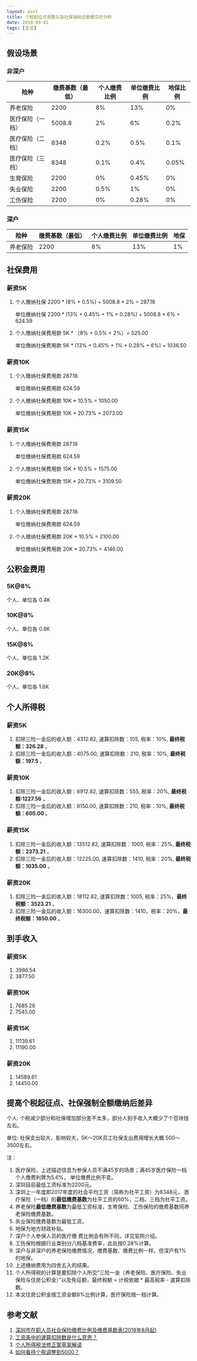 ```yaml
---
layout: post
title: 个税起征点调整以及社保强制全额缴交的分析
date: 2018-09-01
tags: [生活]
---
```


## 假设场景 ##
### 非深户 ###
|险种               |缴费基数（最低）    |个人缴费比例          |单位缴费比例      |地保比例 |  
|------------------|------------------|--------------------|-----------------|-------|         
|养老保险           |2200              |  8%                | 13%             | 0%     |
|医疗保险（一档）    |5008.8            |  2%                | 6%              | 0.2%   | 
|医疗保险（二档）    | 8348             |  0.2%              | 0.5%            | 0.1%   |
|医疗保险（三档）    | 8348             |  0.1%              | 0.4%            | 0.05%  | 
|生育保险           | 2200             |  0%                | 0.45%           | 0%     |
|失业保险           | 2200             |  0.5%              | 1%              | 0%     | 
|工伤保险           | 2200             |  0%                | 0.28%           | 0%     |

### 深户 ###
|险种      |        缴费基数（最低）  |  个人缴费比例     |     单位缴费比例   |   地保 |
|---------|------------------------|-----------------|-------------------|-------|
|养老保险   |         2200           |     8%          |       13%        |     1% |

## 社保费用 ##
### 薪资5K ###
1. 个人缴纳社保 2200 * (8% + 0.5%) + 5008.8 * 2% = 287.18

   单位缴纳社保 2200 * (13% + 0.45% + 1% + 0.28%) + 5008.8 * 6% = 624.59

2. 个人缴纳社保费用款 5K * （8% + 0.5% + 2%）= 525.00

   单位缴纳社保费用款 5K *  (13% + 0.45% + 1% + 0.28% + 6%) = 1036.50

### 薪资10K ###
1. 个人缴纳社保费用款 287.18

   单位缴纳社保费用款 624.59

2. 个人缴纳社保费用款 10K * 10.5% = 1050.00    

   单位缴纳社保费用款 10K *  20.73% = 2073.00

### 薪资15K ### 
1. 个人缴纳社保费用款 287.18

   单位缴纳社保费用款 624.59

2. 个人缴纳社保费用款 15K * 10.5% = 1575.00

   单位缴纳社保费用款 15K *  20.73% = 3109.50

### 薪资20K ###
1. 个人缴纳社保费用款 287.18

   单位缴纳社保费用款 624.59

2. 个人缴纳社保费用款 20K * 10.5% = 2100.00

   单位缴纳社保费用款 20K *  20.73% = 4146.00

## 公积金费用 ##
### 5K@8% ###
个人、单位各 0.4K

### 10K@8% ###
个人、单位各 0.8K

### 15K@8% ###
个人、单位各 1.2K

### 20K@8% ###
个人、单位各 1.6K

## 个人所得税 ##
### 薪资5K ###
1. 扣除三险一金后的收入额：4312.82, 速算扣除数：105, 税率：10%, **最终税额：326.28** 。
2. 扣除三险一金后的收入额：4075.00, 速算扣除数：210, 税率：10%, **最终税额：197.5** 。

### 薪资10K ###
1. 扣除三险一金后的收入额：8912.82, 速算扣除数：555, 税率：20%, **最终税额:1227.56** 。
2. 扣除三险一金后的收入额：8150.00, 速算扣除数：210, 税率：10%, **最终税额：605.00** 。

### 薪资15K ###
1. 扣除三险一金后的收入额：13512.82, 速算扣除数：1005, 税率：25%, **最终税额：2373.21** 。
2. 扣除三险一金后的收入额：12225.00, 速算扣除数：1410, 税率：20%, **最终税额：1035.00** 。

### 薪资20K ###
1. 扣除三险一金后的收入额：18112.82, 速算扣除数：1005, 税率：25%，**最终税额：3523.21** 。
2. 扣除三险一金后的收入额：16300.00，速算扣除数：1410，税率：20%，**最终税额：1850.00** 。

## 到手收入 ##
### 薪资5K ###
1. 3986.54
2. 3877.50

### 薪资10K ###
1. 7685.26
2. 7545.00

### 薪资15K ###
1. 11139.61
2. 11190.00

### 薪资20K ###
1. 14589.61
2. 14450.00

## 提高个税起征点、社保强制全额缴纳后差异 ##
个人: 个税减少部分和社保增加部分差不太多，部分人到手收入大概少了个百块钱左右。

单位: 社保支出较大，影响较大，5K～20K员工社保支出费用增长大概 500～3500左右。

注：
1. 医疗保险，上述描述信息为参保人员不满45岁的场景；满45岁医疗保险一档个人缴费利弊为5.6%， 单位缴费比例不变。
2. 深圳目前最低工资标准为2200元。
3. 深圳上一年度即2017年度的社会平均工资（简称为社平工资）为8348元， 医疗保险（一档）的**最低缴费基数**为社平工资的60%，二档、三档为社平工资。
4. 养老保险**最低缴费基数**为最低工资标准，生育保险、工伤保险的缴费基数同养老保险缴费基数。
6. 失业保险缴费基数为最低工资。
7. 地保为地方财政补贴。
8. 深户个人参保人员的医疗缴 费比例会有所不同，详见官网介绍。 
9. 工伤保险根据行业类别分八档基准费率，此处按0.28%计算。
10. 深户与非深户的养老保险缴费情况，缴费基数、缴费比例一样，但深户有1%的地保。
11. 上述缴纳费用为四舍五入的结果。
12. 个人所得税的计算是要扣除个人所交“三险一金（养老保险、医疗保险、失业保险与住房公积金）”以及免征额，最终税额 = 计税依据 * 最高税率 - 速算扣除数。
13. 本文住房公积金按工资全额8%比例计算，医疗保险按一档计算。

## 参考文献 ##
1. [深圳市在职人员社会保险缴费比例及缴费基数表(2018年8月起)](http://www.szsi.gov.cn/sbjxxgk/tzgg/simtgg/201802/t20180205_10767179.htm)
2. [工资条中的速算扣除数是什么意思？](https://www.zhihu.com/question/24529019)
3. [个人所得税法修正案草案解读](http://www.sinotf.com/GB/Tax/1103/2018-07-25/wMMDAwMDMyMDEwMQ.html)
4. [如何看待个税调整到5000？](https://www.zhihu.com/question/281546675)